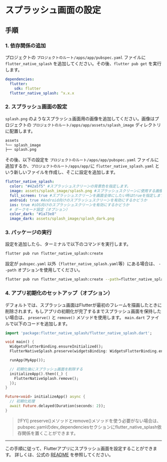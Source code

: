 # スプラッシュ画面の設定

## 手順

### 1. 依存関係の追加

プロジェクトの `プロジェクトのルート/apps/app/pubspec.yaml` ファイルに `flutter_native_splash` を追加してください。その後、`flutter pub get` を実行します。

```yaml
dependencies:
  flutter:
    sdk: flutter
  flutter_native_splash: ^x.x.x
```

### 2. スプラッシュ画面の設定

`splash.png` のようなスプラッシュ画面用の画像を追加してください。画像はプロジェクトの `プロジェクトのルート/apps/app/assets/splash_image` ディレクトリに配置します。

```md
assets
└── splash_image
├── splash.png
```

その後、以下の設定を `プロジェクトのルート/apps/app/pubspec.yaml` ファイルに追加するか、`プロジェクトのルート/apps/app/`に `flutter_native_splash.yaml` という新しいファイルを作成し、そこに設定を追加します。

```yaml
flutter_native_splash:
  color: "#42a5f5" #スプラッシュスクリーンの背景色を指定します。
  image: assets/splash_image/splash.png #スプラッシュスクリーンに使用する画像のパス
  full_screen: true #スプラッシュスクリーンを画面全体にしたい時はtrueを指定します。
  android: true #Android向けのスプラッシュスクリーンを有効にするかどうか
  ios: true #iOS向けのスプラッシュスクリーンを有効にするかどうか
  # ダークモード設定（オプション）
  color_dark: "#1a73e8"
  image_dark: assets/splash_image/splash_dark.png
```

### 3. パッケージの実行

設定を追加したら、ターミナルで以下のコマンドを実行します。

```sh
flutter pub run flutter_native_splash:create
```

設定が `pubspec.yaml` 以外（`flutter_native_splash.yaml`等）にある場合は、 `--path` オプションを使用してください。

```sh
flutter pub run flutter_native_splash:create --path=flutter_native_splash.yaml
```

### 4. アプリ初期化のセットアップ（オプション）

デフォルトでは、スプラッシュ画面はFlutterが最初のフレームを描画したときに削除されます。もしアプリの初期化が完了するまでスプラッシュ画面を保持したい場合は、 `preserve()` と `remove()` メソッドを使用します。
`main.dart` ファイルで以下のコードを追加します。

```dart
import 'package:flutter_native_splash/flutter_native_splash.dart';

void main() {
  WidgetsFlutterBinding.ensureInitialized();
  FlutterNativeSplash.preserve(widgetsBinding: WidgetsFlutterBinding.ensureInitialized());

  runApp(MyApp());

  // 初期化後にスプラッシュ画面を削除する
  initializeApp().then((_) {
    FlutterNativeSplash.remove();
  });
}

Future<void> initializeApp() async {
  // 初期化処理
  await Future.delayed(Duration(seconds: 2));
}
```

> [!FYI]
> preserve()メソッドとremove()メソッドを使う必要がない場合は、pubspec.yamlのdev_dependenciesセクションにflutter_native_splash依存関係を置くことができます。

---

この手順に従って、Flutterアプリにスプラッシュ画面を設定することができます。
詳しくは、公式の [README](https://pub.dev/packages/flutter_native_splash) を参照してください。
